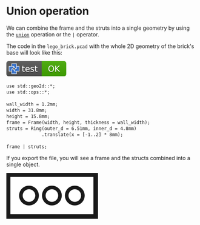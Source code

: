 # Union operation

We can combine the frame and the struts into a single geometry by using the
[`union`](../libs/std/ops/union.md)
operation or the `|` operator.

The code in the `lego_brick.µcad` with the whole 2D geometry of the brick's base will look like this:

[![test](.test/operations.svg)](.test/operations.log)

```µcad,operations
use std::geo2d::*;
use std::ops::*;

wall_width = 1.2mm;
width = 31.8mm;
height = 15.8mm;
frame = Frame(width, height, thickness = wall_width);
struts = Ring(outer_d = 6.51mm, inner_d = 4.8mm)
             .translate(x = [-1..2] * 8mm);

frame | struts;
```

If you export the file, you will see a frame and the structs combined into a single object.

![Picture](.test/operations-out.svg)
